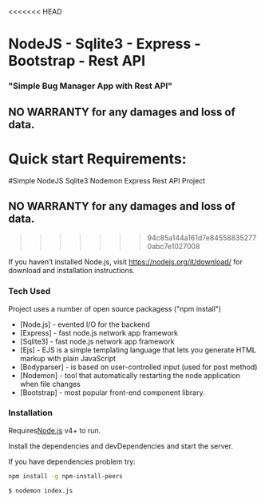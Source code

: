 <<<<<<< HEAD
# NodeJS - Sqlite3 - Express - Bootstrap - Rest API 
### "Simple Bug Manager App with Rest API"
## NO WARRANTY for any damages and loss of data.
Quick start Requirements:
=======
#Simple NodeJS Sqlite3 Nodemon Express Rest API Project
## NO WARRANTY for any damages and loss of data.
>>>>>>> 94c85a144a161d7e845588352770abc7e1027008

If you haven’t installed Node.js, visit https://nodejs.org/it/download/ for download and installation instructions.

### Tech Used

Project uses a number of open source packagess ("npm install")

* [Node.js] - evented I/O for the backend
* [Express] - fast node.js network app framework
* [Sqlite3] - fast node.js network app framework
* [Ejs] - EJS is a simple templating language that lets you generate HTML markup with plain JavaScript
* [Bodyparser] - is based on user-controlled input (used for post method)
* [Nodemon] - tool that automatically restarting the node application when file changes 
* [Bootstrap] - most popular front-end component library.

### Installation

Requires[Node.js](https://nodejs.org/) v4+ to run.

Install the dependencies and devDependencies and start the server.

If you have dependencies problem try:

```sh
npm install -g npm-install-peers
```

```sh
$ nodemon index.js
```